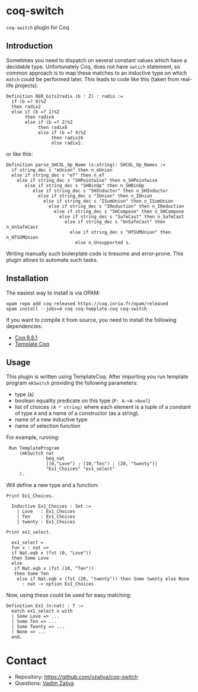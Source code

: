 # coq-switch #

`coq-switch` plugin for Coq

## Introduction ##

Sometimes you need to dispatch on several constant values which have a
decidable type. Unfortunately Coq, does not have `swtich` statement,
so common approach is to map these matches to an inductive type on
which `match` could be performed later. This leads to code like this
(taken from real-life projects):

```
Definition BER_bits2radix (b : Z) : radix :=
  if (b =? 0)%Z
  then radix2
  else if (b =? 1)%Z
       then radix4
       else if (b =? 2)%Z
            then radix8
            else if (b =? 4)%Z
                 then radix16
                 else radix2.
```

or like this:

```
Definition parse_SHCOL_Op_Name (s:string): SHCOL_Op_Names :=
  if string_dec s "eUnion" then n_eUnion
  else if string_dec s "eT" then n_eT
    else if string_dec s "SHPointwise" then n_SHPointwise
       else if string_dec s "SHBinOp" then n_SHBinOp
          else if string_dec s "SHInductor" then n_SHInductor
            else if string_dec s "IUnion" then n_IUnion
              else if string_dec s "ISumUnion" then n_ISumUnion
                else if string_dec s "IReduction" then n_IReduction
                  else if string_dec s "SHCompose" then n_SHCompose
                    else if string_dec s "SafeCast" then n_SafeCast
                      else if string_dec s "UnSafeCast" then n_UnSafeCast
                        else if string_dec s "HTSUMUnion" then n_HTSUMUnion
                          else n_Unsupported s.
```

Writing manually such biolerplate code is tiresome and
error-prone. This plugin allows to automate such tasks.


## Installation ##

The easiest way to install is via OPAM:

    opam repo add coq-released https://coq.inria.fr/opam/released
    opam install --jobs=4 coq coq-template-coq coq-switch

If you want to compile it from source, you need to install the
following dependencies:

* [Coq 8.8.1](https://coq.inria.fr/) 
* [Template Coq](https://template-coq.github.io/template-coq/)

## Usage ##

This plugin is written using TemplateCoq. After importing you run
template program `mkSwitch` providing the following parameters:

* type (`A`)
* boolean equality predicate on this type (`P: A->A->bool`)
* list of choices `(A * string)` where each element is a tuple of a constant of type `A` and a name of a constructor (as a string).
* name of a new inductive type
* name of selection function
      
For example, running:

```
 Run TemplateProgram
     (mkSwitch nat
               beq_nat
               [(0,"Love") ; (10,"Ten") ; (20, "twenty")]
               "Ex1_Choices" "ex1_select"
     ).
```

Will define a new type and a function:

```
Print Ex1_Choices.

  Inductive Ex1_Choices : Set :=
    | Love   : Ex1_Choices 
    | Ten    : Ex1_Choices 
    | twenty : Ex1_Choices

Print ex1_select.

  ex1_select = 
  fun x : nat =>
  if Nat.eqb x (fst (0, "Love"))
  then Some Love
  else
   if Nat.eqb x (fst (10, "Ten"))
   then Some Ten
    else if Nat.eqb x (fst (20, "twenty")) then Some twenty else None
      : nat -> option Ex1_Choices
```

Now, using these could be used for easy matching:

```
Definition Ex1 (n:nat) : T :=
  match ex1_select n with
  | Some Love => ...
  | Some Ten => ...
  | Some Twenty => ...
  | None => ...
  end.
```

# Contact #

* Repository: https://github.com/vzaliva/coq-switch
* Questions: [Vadim Zaliva](mailto:vzaliva@cmu.edu)
